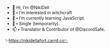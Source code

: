 - 👋 Hi, I’m @NikiDell
- 👀 ⬩ I’m interested in witchcraft
- 🌱 ⬩ I’m currently learning JavaScript.
- 💞️ ⬩ Single (temporarily).
- 📫 ⬩ Translator & Contributor of @DiscordSafe.

✨https://nikidellafort.carrd.co✨
